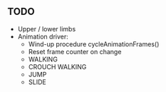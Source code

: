 ## TODO
* Upper / lower limbs
* Animation driver:
    * Wind-up procedure cycleAnimationFrames()
    * Reset frame counter on change
    * WALKING
    * CROUCH WALKING
    * JUMP
    * SLIDE
